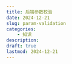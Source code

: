 ```yaml
---
title: 后端参数校验
date: 2024-12-21
slug: param-validation
categories:
	- 知识
description: 
draft: true
lastmod: 2024-12-21
---
```

